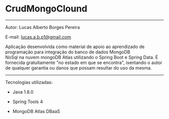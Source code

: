 # CrudMongoClound
- - - 
Autor: Lucas Alberto Borges Pereira

E-mail: lucas.a.b.p1@gmail.com  

Aplicação desenvolvida como material de apoio ao aprendizado de programação para integração do banco de dados MongoDB  
NoSql na nuvem mongoDB Atlas utilizando o Spring Boot e Spring Data. É fornecida gratuitamente "no estado em que se encontra", 
isentando o autor de qualquer garantia ou danos que possam resultar do uso da mesma.
- - - 
Tecnologias utilizadas:

* Java 1.8.0 

* Spring Tools 4

* MongoDB Atlas DBaaS 



